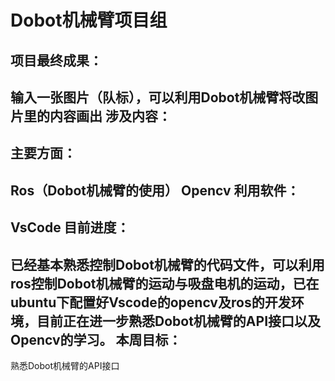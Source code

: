 ﻿Dobot机械臂项目组
=
项目最终成果：
-
输入一张图片（队标），可以利用Dobot机械臂将改图片里的内容画出
涉及内容：
-
主要方面：
-
Ros（Dobot机械臂的使用）   Opencv
利用软件：
-
VsCode
目前进度：
-
已经基本熟悉控制Dobot机械臂的代码文件，可以利用ros控制Dobot机械臂的运动与吸盘电机的运动，已在ubuntu下配置好Vscode的opencv及ros的开发环境，目前正在进一步熟悉Dobot机械臂的API接口以及Opencv的学习。
本周目标：
-
熟悉Dobot机械臂的API接口

